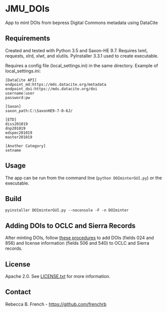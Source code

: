 # JMU_DOIs
App to mint DOIs from bepress Digital Commons metadata using DataCite

## Requirements
Created and tested with Python 3.5 and Saxon-HE 9.7. Requires lxml, requests, xlrd, xlwt, and xlutils. PyInstaller 3.3.1 used to create executable.


Requires a config file (local_settings.ini) in the same directory. Example of local_settings.ini:
```
[DataCite API]
endpoint_md:https://mds.datacite.org/metadata
endpoint_doi:https://mds.datacite.org/doi
username:user
password:pw

[Saxon]
saxon_path:C:\SaxonHE9-7-0-6J/

[ETD]
diss201019
dnp201019
edspec201019
master201019

[Another Category]
setname
```

## Usage
The app can be run from the command line (```python DOIminterGUI.py```) or the executable.

## Build
```pyinstaller DOIminterGUI.py --noconsole -F -n DOIminter```

## Adding DOIs to OCLC and Sierra Records
After minting DOIs, follow [these procedures](DOI2SierraOCLCsteps.md) to add DOIs (fields 024 and 856) and license information (fields 506 and 540) to OCLC and Sierra records.

## License
Apache 2.0. See [LICENSE.txt](LICENSE.txt) for more information.

## Contact
Rebecca B. French - <https://github.com/frenchrb>
